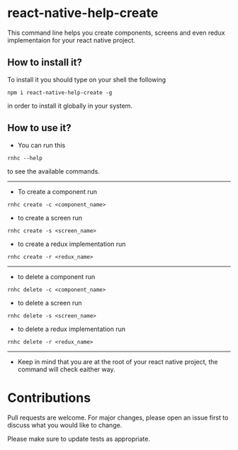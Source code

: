 # react-native-help-create

This command line helps you create components, screens and even redux implementaion for your react native project.

## How to install it?

To install it you should type on your shell the following

```
npm i react-native-help-create -g
```

in order to install it globally in your system.

## How to use it?

- You can run this

```
rnhc --help
```

to see the available commands.

---

- To create a component run

```
rnhc create -c <component_name>
```

- to create a screen run

```
rnhc create -s <screen_name>
```

- to create a redux implementation run

```
rnhc create -r <redux_name>
```

---

- to delete a component run

```
rnhc delete -c <component_name>
```

- to delete a screen run

```
rnhc delete -s <screen_name>
```

- to delete a redux implementation run

```
rnhc delete -r <redux_name>
```

---

- Keep in mind that you are at the root of your react native project, the command will check eaither way.

# Contributions

Pull requests are welcome. For major changes, please open an issue first to discuss what you would like to change.

Please make sure to update tests as appropriate.
